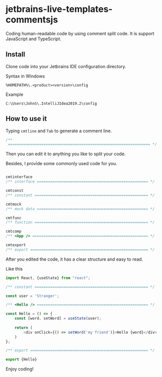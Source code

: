 # jetbrains-live-templates-commentsjs

Coding human-readable code by using comment split code. It is support JavaScript and TypeScript.

## Install 

Clone code into your Jetbrains IDE configuration directory.

Syntax in Windows

`%HOMEPATH%\.<product><version>\config`

Example

`C:\Users\JohnS\.IntelliJIdea2019.2\config`

## How to use it

Typing `cmtline` and `Tab` to generate a comment line.

```javascript
/** 
 ================================================================ */
```

Then you can edit it to anything you like to split your code.

Besides, I provide some commonly used code for you.

```javascript

cmtinterface
/** interface ================================================== */

cmtconst
/** constant =================================================== */

cmtmock
/** mock data ================================================== */

cmtfunc
/** function =================================================== */

cmtcomp
/** <App /> ==================================================== */

cmtexport
/** export ===================================================== */
```

After you edited the code, it has a clear structure and easy to read.

Like this

```javascript
import React, {useState} from "react";

/** constant =================================================== */

const user = 'Stranger';

/** <Hello /> ================================================== */

const Hello = () => {
    const [word, setWord] = useState(user);
    
    return (
        <div onClick={() => setWord('my friend')}>Hello {word}</div>
    )
};

/** export ===================================================== */

export {Hello}
```

Enjoy coding!
